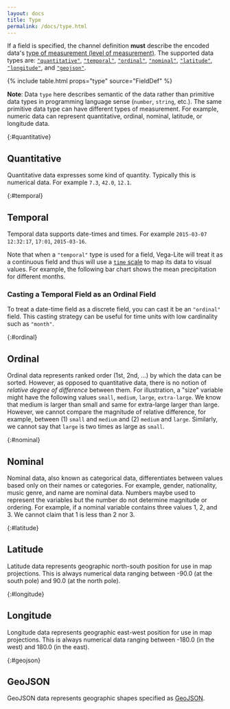 ```yaml
---
layout: docs
title: Type
permalink: /docs/type.html
---
```


If a field is specified, the channel definition **must** describe the encoded data's [type of measurement (level of measurement)](https://en.wikipedia.org/wiki/Level_of_measurement).
The supported data types are: [`"quantitative"`](#quantitative), [`"temporal"`](#temporal), [`"ordinal"`](#ordinal), [`"nominal"`](#nominal), [`"latitude"`](#latitude), [`"longitude"`](#longitude), and [`"geojson"`](#geojson).

{% include table.html props="type" source="FieldDef" %}

**Note**:
Data `type` here describes semantic of the data rather than primitive data types in programming language sense (`number`, `string`, etc.). The same primitive data type can have different types of measurement. For example, numeric data can represent quantitative, ordinal, nominal, latitude, or longitude data.

{:#quantitative}
## Quantitative

Quantitative data expresses some kind of quantity. Typically this is numerical data. For example `7.3`, `42.0`, `12.1`.

{:#temporal}
## Temporal

Temporal data supports date-times and times. For example `2015-03-07 12:32:17`, `17:01`, `2015-03-16`.

Note that when a `"temporal"` type is used for a field, Vega-Lite will treat it as a continuous field and thus will use a [`time` scale](scale.html#time) to map its data to visual values. For example, the following bar chart shows the mean precipitation for different months.

<span class="vl-example" data-name="bar_month_temporal"></span>

### Casting a Temporal Field as an Ordinal Field

To treat a date-time field as a discrete field, you can cast it be an `"ordinal"` field.
This casting strategy can be useful for time units with low cardinality such as `"month"`.

<span class="vl-example" data-name="bar_month"></span>

{:#ordinal}
## Ordinal

Ordinal data represents ranked order (1st, 2nd, ...) by which the data can be sorted. However, as opposed to quantitative data, there is no notion of *relative degree of difference* between them. For illustration, a "size" variable might have the following values `small`, `medium`, `large`, `extra-large`. We know that medium is larger than small and same for extra-large larger than large. However, we cannot compare the magnitude of relative difference, for example, between (1) `small` and `medium` and (2) `medium` and `large`. Similarly, we cannot say that `large` is two times as large as `small`.

{:#nominal}
## Nominal

Nominal data, also known as categorical data, differentiates between values based only on their names or categories. For example, gender, nationality, music genre, and name are nominal data. Numbers maybe used to represent the variables but the number do not determine magnitude or ordering. For example, if a nominal variable contains three values 1, 2, and 3. We cannot claim that 1 is less than 2 nor 3.

{:#latitude}
## Latitude

Latitude data represents geographic north-south position for use in map projections. This is always numerical data ranging between -90.0 (at the south pole) and 90.0 (at the north pole).

{:#longitude}
## Longitude

Longitude data represents geographic east-west position for use in map projections. This is always numerical data ranging between -180.0 (in the west) and 180.0 (in the east).

{:#geojson}
## GeoJSON

GeoJSON data represents geographic shapes specified as [GeoJSON](http://geojson.org/).
